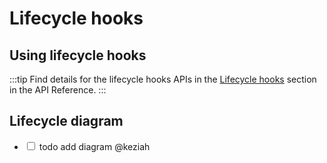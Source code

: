 # Lifecycle hooks

## Using lifecycle hooks

:::tip
Find details for the lifecycle hooks APIs in the [Lifecycle hooks](/api/methods-hooks-lifecycle.html) section in the API Reference.
:::

## Lifecycle diagram

- <label><input type="checkbox"> todo add diagram @keziah</label>
